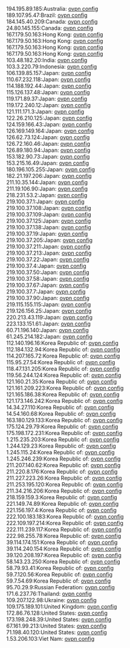 194.195.89.185:Australia: [ovpn config](vpn/194_195_89_185.ovpn)  
189.107.95.47:Brazil: [ovpn config](vpn/189_107_95_47.ovpn)  
184.145.40.209:Canada: [ovpn config](vpn/184_145_40_209.ovpn)  
24.80.145.155:Canada: [ovpn config](vpn/24_80_145_155.ovpn)  
167.179.50.163:Hong Kong: [ovpn config](vpn/167_179_50_163.ovpn)  
167.179.50.163:Hong Kong: [ovpn config](vpn/167_179_50_163.ovpn)  
167.179.50.163:Hong Kong: [ovpn config](vpn/167_179_50_163.ovpn)  
167.179.50.163:Hong Kong: [ovpn config](vpn/167_179_50_163.ovpn)  
103.48.182.20:India: [ovpn config](vpn/103_48_182_20.ovpn)  
103.3.220.79:Indonesia: [ovpn config](vpn/103_3_220_79.ovpn)  
106.139.85.157:Japan: [ovpn config](vpn/106_139_85_157.ovpn)  
110.67.232.118:Japan: [ovpn config](vpn/110_67_232_118.ovpn)  
114.188.192.44:Japan: [ovpn config](vpn/114_188_192_44.ovpn)  
115.126.137.48:Japan: [ovpn config](vpn/115_126_137_48.ovpn)  
119.171.89.37:Japan: [ovpn config](vpn/119_171_89_37.ovpn)  
119.172.240.12:Japan: [ovpn config](vpn/119_172_240_12.ovpn)  
121.111.171.3:Japan: [ovpn config](vpn/121_111_171_3.ovpn)  
122.26.210.125:Japan: [ovpn config](vpn/122_26_210_125.ovpn)  
124.159.166.43:Japan: [ovpn config](vpn/124_159_166_43.ovpn)  
126.169.149.164:Japan: [ovpn config](vpn/126_169_149_164.ovpn)  
126.62.73.124:Japan: [ovpn config](vpn/126_62_73_124.ovpn)  
126.72.160.46:Japan: [ovpn config](vpn/126_72_160_46.ovpn)  
126.89.180.94:Japan: [ovpn config](vpn/126_89_180_94.ovpn)  
153.182.90.73:Japan: [ovpn config](vpn/153_182_90_73.ovpn)  
153.215.16.49:Japan: [ovpn config](vpn/153_215_16_49.ovpn)  
180.196.105.255:Japan: [ovpn config](vpn/180_196_105_255.ovpn)  
182.21.197.206:Japan: [ovpn config](vpn/182_21_197_206.ovpn)  
211.10.35.144:Japan: [ovpn config](vpn/211_10_35_144.ovpn)  
211.19.106.90:Japan: [ovpn config](vpn/211_19_106_90.ovpn)  
218.231.53.2:Japan: [ovpn config](vpn/218_231_53_2.ovpn)  
219.100.37.1:Japan: [ovpn config](vpn/219_100_37_1.ovpn)  
219.100.37.108:Japan: [ovpn config](vpn/219_100_37_108.ovpn)  
219.100.37.109:Japan: [ovpn config](vpn/219_100_37_109.ovpn)  
219.100.37.125:Japan: [ovpn config](vpn/219_100_37_125.ovpn)  
219.100.37.138:Japan: [ovpn config](vpn/219_100_37_138.ovpn)  
219.100.37.19:Japan: [ovpn config](vpn/219_100_37_19.ovpn)  
219.100.37.205:Japan: [ovpn config](vpn/219_100_37_205.ovpn)  
219.100.37.211:Japan: [ovpn config](vpn/219_100_37_211.ovpn)  
219.100.37.213:Japan: [ovpn config](vpn/219_100_37_213.ovpn)  
219.100.37.22:Japan: [ovpn config](vpn/219_100_37_22.ovpn)  
219.100.37.4:Japan: [ovpn config](vpn/219_100_37_4.ovpn)  
219.100.37.50:Japan: [ovpn config](vpn/219_100_37_50.ovpn)  
219.100.37.58:Japan: [ovpn config](vpn/219_100_37_58.ovpn)  
219.100.37.67:Japan: [ovpn config](vpn/219_100_37_67.ovpn)  
219.100.37.7:Japan: [ovpn config](vpn/219_100_37_7.ovpn)  
219.100.37.90:Japan: [ovpn config](vpn/219_100_37_90.ovpn)  
219.115.155.115:Japan: [ovpn config](vpn/219_115_155_115.ovpn)  
219.126.156.25:Japan: [ovpn config](vpn/219_126_156_25.ovpn)  
220.213.43.119:Japan: [ovpn config](vpn/220_213_43_119.ovpn)  
223.133.151.61:Japan: [ovpn config](vpn/223_133_151_61.ovpn)  
60.71.196.140:Japan: [ovpn config](vpn/60_71_196_140.ovpn)  
61.245.214.182:Japan: [ovpn config](vpn/61_245_214_182.ovpn)  
112.140.196.16:Korea Republic of: [ovpn config](vpn/112_140_196_16.ovpn)  
112.184.132.94:Korea Republic of: [ovpn config](vpn/112_184_132_94.ovpn)  
114.207.165.72:Korea Republic of: [ovpn config](vpn/114_207_165_72.ovpn)  
115.95.27.54:Korea Republic of: [ovpn config](vpn/115_95_27_54.ovpn)  
118.47.131.205:Korea Republic of: [ovpn config](vpn/118_47_131_205.ovpn)  
119.56.244.124:Korea Republic of: [ovpn config](vpn/119_56_244_124.ovpn)  
121.160.21.35:Korea Republic of: [ovpn config](vpn/121_160_21_35.ovpn)  
121.161.209.223:Korea Republic of: [ovpn config](vpn/121_161_209_223.ovpn)  
121.165.186.38:Korea Republic of: [ovpn config](vpn/121_165_186_38.ovpn)  
121.173.146.242:Korea Republic of: [ovpn config](vpn/121_173_146_242.ovpn)  
14.34.27.110:Korea Republic of: [ovpn config](vpn/14_34_27_110.ovpn)  
14.54.160.68:Korea Republic of: [ovpn config](vpn/14_54_160_68.ovpn)  
163.180.129.133:Korea Republic of: [ovpn config](vpn/163_180_129_133.ovpn)  
175.124.29.79:Korea Republic of: [ovpn config](vpn/175_124_29_79.ovpn)  
175.198.172.231:Korea Republic of: [ovpn config](vpn/175_198_172_231.ovpn)  
1.215.235.203:Korea Republic of: [ovpn config](vpn/1_215_235_203.ovpn)  
1.244.129.23:Korea Republic of: [ovpn config](vpn/1_244_129_23.ovpn)  
1.245.115.24:Korea Republic of: [ovpn config](vpn/1_245_115_24.ovpn)  
1.245.246.239:Korea Republic of: [ovpn config](vpn/1_245_246_239.ovpn)  
211.207.140.62:Korea Republic of: [ovpn config](vpn/211_207_140_62.ovpn)  
211.220.8.176:Korea Republic of: [ovpn config](vpn/211_220_8_176.ovpn)  
211.227.223.26:Korea Republic of: [ovpn config](vpn/211_227_223_26.ovpn)  
211.253.195.120:Korea Republic of: [ovpn config](vpn/211_253_195_120.ovpn)  
211.34.216.206:Korea Republic of: [ovpn config](vpn/211_34_216_206.ovpn)  
218.159.159.3:Korea Republic of: [ovpn config](vpn/218_159_159_3.ovpn)  
221.149.74.89:Korea Republic of: [ovpn config](vpn/221_149_74_89.ovpn)  
221.156.197.4:Korea Republic of: [ovpn config](vpn/221_156_197_4.ovpn)  
222.100.183.183:Korea Republic of: [ovpn config](vpn/222_100_183_183.ovpn)  
222.109.197.214:Korea Republic of: [ovpn config](vpn/222_109_197_214.ovpn)  
222.111.239.117:Korea Republic of: [ovpn config](vpn/222_111_239_117.ovpn)  
222.98.255.78:Korea Republic of: [ovpn config](vpn/222_98_255_78.ovpn)  
39.114.174.151:Korea Republic of: [ovpn config](vpn/39_114_174_151.ovpn)  
39.114.240.154:Korea Republic of: [ovpn config](vpn/39_114_240_154.ovpn)  
39.120.208.197:Korea Republic of: [ovpn config](vpn/39_120_208_197.ovpn)  
58.143.23.250:Korea Republic of: [ovpn config](vpn/58_143_23_250.ovpn)  
58.79.93.41:Korea Republic of: [ovpn config](vpn/58_79_93_41.ovpn)  
59.7.120.56:Korea Republic of: [ovpn config](vpn/59_7_120_56.ovpn)  
59.7.54.69:Korea Republic of: [ovpn config](vpn/59_7_54_69.ovpn)  
95.70.29.9:Russian Federation: [ovpn config](vpn/95_70_29_9.ovpn)  
171.6.237.76:Thailand: [ovpn config](vpn/171_6_237_76.ovpn)  
109.207.122.98:Ukraine: [ovpn config](vpn/109_207_122_98.ovpn)  
109.175.189.101:United Kingdom: [ovpn config](vpn/109_175_189_101.ovpn)  
172.86.76.128:United States: [ovpn config](vpn/172_86_76_128.ovpn)  
173.198.248.39:United States: [ovpn config](vpn/173_198_248_39.ovpn)  
67.161.99.213:United States: [ovpn config](vpn/67_161_99_213.ovpn)  
71.198.40.120:United States: [ovpn config](vpn/71_198_40_120.ovpn)  
1.53.206.103:Viet Nam: [ovpn config](vpn/1_53_206_103.ovpn)  
